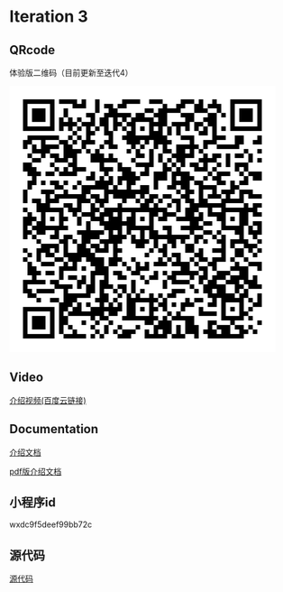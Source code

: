 # Iteration 3

## QRcode

体验版二维码（目前更新至迭代4）

![](https://github.com/wen112358/SmartMobileDevelopment/blob/main/Iteration3/QRcode.jpg)

## Video

[介绍视频(百度云链接)](https://pan.baidu.com/s/186tXGIN1gTsp_6Ig2_FaqQ?pwd=ylku)

## Documentation

[介绍文档](https://github.com/wen112358/SmartMobileDevelopment/blob/main/Iteration3/introduction_document.md)

[pdf版介绍文档](https://github.com/wen112358/SmartMobileDevelopment/blob/main/Iteration3/introduction_document.pdf)

## 小程序id

wxdc9f5deef99bb72c

## 源代码

[源代码](https://github.com/wen112358/SmartMobileDevelopment/blob/main/Iteration3/code/)

